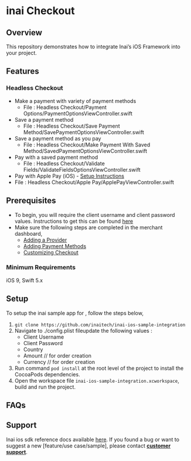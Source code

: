 # inai Checkout

## Overview
This repository demonstrates how to integrate Inai’s iOS Framework into your project.

## Features
### Headless Checkout
- Make a payment with variety of payment methods
    - File : Headless Checkout/Payment Options/PaymentOptionsViewController.swift
- Save a payment method
    - File : Headless Checkout/Save Payment Method/SavePaymentOptionsViewController.swift
- Save a payment method as you pay
    - File : Headless Checkout/Make Payment With Saved Method/SavedPaymentOptionsViewController.swift
- Pay with a saved payment method
    - File : Headless Checkout/Validate Fields/ValidateFieldsOptionsViewController.swift
- Pay with Apple Pay (iOS) - [Setup Instructions](https://docs.inai.io/docs/apple-pay-with-inai-headless-checkout-ios)
- File : Headless Checkout/Apple Pay/ApplePayViewController.swift

## Prerequisites
- To begin, you will require the client username and client password values. Instructions to get this can be found [here](https://docs.inai.io/docs/getting-started)
- Make sure the following steps are completed in the merchant dashboard,
  - [Adding a Provider](https://docs.inai.io/docs/adding-a-payment-processor)
  - [Adding Payment Methods](https://docs.inai.io/docs/adding-a-payment-method)
  - [Customizing Checkout](https://docs.inai.io/docs/customizing-your-checkout)

### Minimum Requirements
iOS 9, Swift 5.x

## Setup
To setup the inai sample app for <platform>, follow the steps below,
1. `git clone https://github.com/inaitech/inai-ios-sample-integration`
2. Navigate to  ./config.plist fileupdate the following values :
   - Client Username
   - Client Password
   - Country
   - Amount      // for order creation
   - Currency    // for order creation
3. Run command `pod install` at the root level of the project to install the CocoaPods dependencies.
4. Open the workspace file `inai-ios-sample-integration.xcworkspace`, build and run the project.

## FAQs
<TBA>

## Support
Inai ios sdk reference docs available [here](https://docs.inai.io/docs/ios-native-sdk).
If you found a bug or want to suggest a new [feature/use case/sample], please contact **[customer support](mailto:support@inai.io)**.